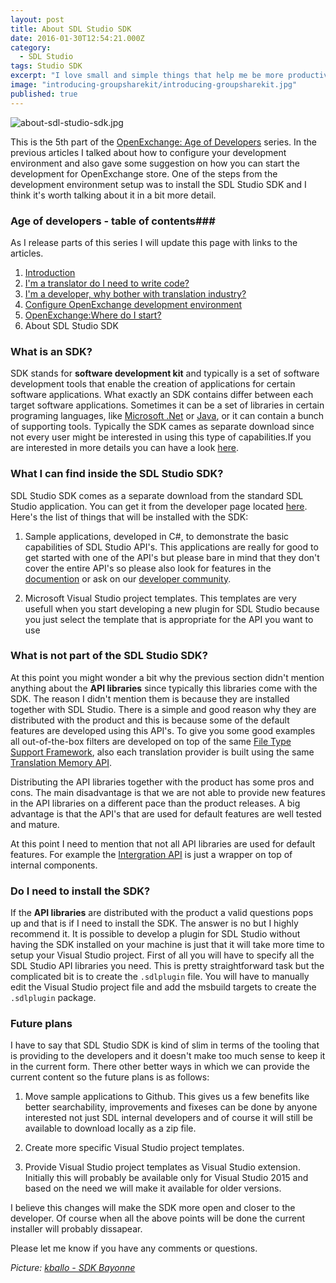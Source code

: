 ```yaml
---
layout: post
title: About SDL Studio SDK
date: 2016-01-30T12:54:21.000Z
category: 
  - SDL Studio
tags: Studio SDK
excerpt: "I love small and simple things that help me be more productive with my work. This is the main reasons why some time ago I started to work on GroupShareKit and I&amp;amp;#x27;m now happy to say that this is now available for everyone to use it as they like. Not only that you can use it but is completely open source."
image: "introducing-groupsharekit/introducing-groupsharekit.jpg"
published: true
---
```


![about-sdl-studio-sdk.jpg]({{site.baseurl}}/assets/images/posts/about-sdl-studio-sdk.jpg)


<p class="dropcap">This is the 5th part of the <a href="http://romuluscrisan.com/sdl%20studio/2015/07/20/OpenExchange-age-of-developers.html" target="_blank">OpenExchange: Age of Developers</a> series. In the previous articles I talked about how to configure your development environment and also gave  some suggestion on how you can start the development for OpenExchange store. One of the steps from the development environment setup was to install the SDL Studio SDK and I think it's worth talking about it in a bit more detail.</p>

### Age of developers - table of contents###

As I release parts of this series I will update this page with links to the articles.

1. [Introduction](http://romuluscrisan.com/sdl%20studio/2015/07/20/OpenExchange-age-of-developers.html)
2. [I'm a translator do I need to write code?](http://romuluscrisan.com/sdl%20studio/2015/07/20/OpenExchange-age-of-developers-translator-code.html)
3. [I'm a developer, why bother with translation industry?](http://romuluscrisan.com/sdl%20studio/2015/08/05/OpenExchange-age-of-developers-developer-translation-industry.html)
4. [Configure OpenExchange development environment](http://romuluscrisan.com/sdl%20studio/2015/08/25/OpenExchange-age-of-developers-build-environment.html)
5. [OpenExchange:Where do I start?](http://romuluscrisan.com/sdl%20studio/2015/10/09/OpenExchange-age-of-developers-where-do-i-start.html)
6. About SDL Studio SDK

### What is an SDK? ###

SDK stands for **software development kit** and typically is a set of software development tools that enable the creation of applications for certain software applications. What exactly an SDK contains differ between each target software applications. Sometimes it can be a set of libraries in certain programing languages, like [Microsoft .Net](https://www.microsoft.com/net) or [Java](https://www.java.com), or it can contain a bunch of supporting tools. Typically the SDK cames as separate download since not every user might be interested in using this type of capabilities.If you are interested in more details you can have a look [here](https://en.wikipedia.org/wiki/Software_development_kit). 

### What I can find inside the SDL Studio SDK? ###

SDL Studio SDK comes as a separate download from the standard SDL Studio application. You can get it from the developer page located [here](http://www.translationzone.com/openexchange/developer/sdk.html). Here's the list of things that will be installed with the SDK:

1. Sample applications, developed in C#, to demonstrate the basic capabilities of SDL Studio API's. This applications are really for good to get started with one of the API's but please bare in mind that they don't cover the entire API's so please also look for features in the [documention](http://www.translationzone.com/openexchange/developer/sdk.html) or ask on our [developer community](https://community.sdl.com/developers/language-developers/).
    
2. Microsoft Visual Studio project templates. This templates are very usefull when you start developing a new plugin for SDL Studio because you just select the template that is appropriate for the API you want to use

### What is not part of the SDL Studio SDK? ###

At this point you might wonder a bit why the previous section didn't mention anything about the **API libraries** since typically this libraries come with the SDK. The reason I didn't mention them is because they are installed together with SDL Studio. There is a simple and good reason why they are distributed with the product and this is because some of the default features are developed using this API's. To give you some good examples all out-of-the-box filters are developed on top of the same [File Type Support Framework](http://producthelp.sdl.com/SDK/FileTypeSupport/4.0/), also each translation provider is built using the same [Translation Memory API](http://producthelp.sdl.com/SDK/TranslationMemoryApi/4.0/).

Distributing the API libraries together with the product has some pros and cons. The main disadvantage is that we are not able to provide new features in the API libraries on a different pace than the product releases. A big advantage is that the API's that are used for default features are well tested and mature.

At this point I need to mention that not all API libraries are used for default features. For example the [Intergration API](http://producthelp.sdl.com/SDK/StudioIntegrationApi/4.0/) is just a wrapper on top of internal components.

### Do I need to install the SDK? ###

If the **API libraries** are distributed with the product a valid questions pops up and that is if I need to install the SDK. The answer is no but I highly recommend it. It is possible to develop a plugin for SDL Studio without having the SDK installed on your machine is just that it will take more time to setup your Visual Studio project. First of all you will have to specify all the SDL Studio API libraries you need. This is pretty straightforward task but the complicated bit is to create the `.sdlplugin` file. You will have to manually edit the Visual Studio project file and add the msbuild targets to create the `.sdlplugin` package. 

### Future plans ###

I have to say that SDL Studio SDK is kind of slim in terms of the tooling that is providing to the developers and it doesn't make too much sense to keep it in the current form. There other better ways in which we can provide the current content so the future plans is as follows:

1. Move sample applications to Github. This gives us a few benefits like better searchability, improvements and fixeses can be done by anyone interested not just SDL internal developers and of course it will still be available to download locally as a zip file.

2. Create more specific Visual Studio project templates.

3. Provide Visual Studio project templates as Visual Studio extension. Initially this will probably be available only for Visual Studio 2015 and based on the need we will make it available for older versions.

I believe this changes will make the SDK more open and closer to the developer. Of course when all the above points will be done the current installer will probably dissapear.

Please let me know if you have any comments or questions.

*Picture: [kballo - SDK Bayonne](https://flic.kr/p/Q4MPv)*
